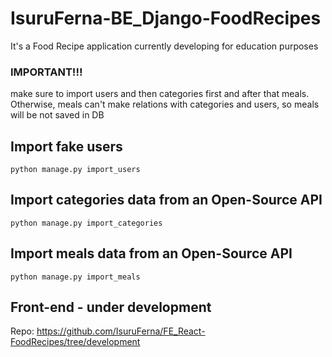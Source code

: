 # IsuruFerna-BE_Django-FoodRecipes

It's a Food Recipe application currently developing for education purposes

### IMPORTANT!!!

make sure to import users and then categories first and after that meals. Otherwise, meals can't make relations with categories and users, so meals will be not saved in DB

## Import fake users

`python manage.py import_users`

## Import categories data from an Open-Source API

`python manage.py import_categories`

## Import meals data from an Open-Source API

`python manage.py import_meals`

## Front-end - under development

Repo: https://github.com/IsuruFerna/FE_React-FoodRecipes/tree/development
